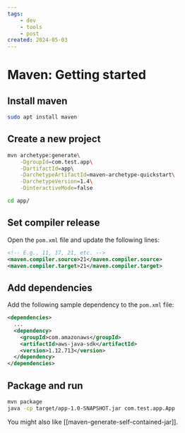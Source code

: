 ```yaml
---
tags:
    - dev
    - tools
    - post
created: 2024-05-03
---
```

# Maven: Getting started

## Install maven
```sh
sudo apt install maven
```

## Create a new project
```sh
mvn archetype:generate\
    -DgroupId=com.test.app\
    -DartifactId=app\
    -DarchetypeArtifactId=maven-archetype-quickstart\
    -DarchetypeVersion=1.4\
    -DinteractiveMode=false

cd app/
```

## Set compiler release
Open the `pom.xml` file and update the following lines:
```xml
<!-- E.g., 11, 17, 21, etc. -->
<maven.compiler.source>21</maven.compiler.source>
<maven.compiler.target>21</maven.compiler.target>
```

## Add dependencies
Add the following sample dependency to the `pom.xml` file:
```xml
<dependencies>
  ...
  <dependency>
    <groupId>com.amazonaws</groupId>
    <artifactId>aws-java-sdk</artifactId>
    <version>1.12.713</version>
  </dependency>
</dependencies>
```

## Package and run
```sh
mvn package
java -cp target/app-1.0-SNAPSHOT.jar com.test.app.App
```

You might also like [[maven-generate-self-contained-jar]].
